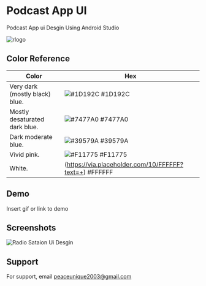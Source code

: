 
# Podcast App UI 

Podcast App ui Desgin Using Android Studio


![rlogo](https://user-images.githubusercontent.com/70995022/184540509-3e41d9df-c11a-4004-bfc7-ccdc6ed74065.png)


## Color Reference

| Color             | Hex                                                                |
| ----------------- | ------------------------------------------------------------------ |
| Very dark (mostly black) blue. | ![#1D192C](https://via.placeholder.com/10/1D192C?text=+) #1D192C |
| Mostly desaturated dark blue. | ![#7477A0](https://via.placeholder.com/10/7477A0?text=+) #7477A0 |
| Dark moderate blue. | ![#39579A](https://via.placeholder.com/10/39579A?text=+) #39579A |
| Vivid pink. | ![#F11775](https://via.placeholder.com/10/F11775?text=+) #F11775 |
| White. | (https://via.placeholder.com/10/FFFFFF?text=+) #FFFFFF |




## Demo

Insert gif or link to demo


## Screenshots

![Radio Sataion Ui Desgin](https://user-images.githubusercontent.com/70995022/184579284-ff3876cb-1708-4f76-94e2-6aae2e86e2e4.png)



## Support

For support, email peaceunique2003@gmail.com 

